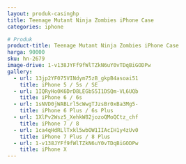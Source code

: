 ```yaml
---
layout: produk-casinghp
title: Teenage Mutant Ninja Zombies iPhone Case
categories: iphone

# Produk
product-title: Teenage Mutant Ninja Zombies iPhone Case
harga: 90000
sku: hn-2679
image-drive: 1-v138JYFf9fWlTZkN6uY0vTDqBiGODPw
gallery:
  - url: 13jp2YF075VINdym75zB_gkpB4asoai51
    title: iPhone 5 / 5s / SE
  - url: 1IQRyHo0K6DrD8LEGbS5I1DSQm-VL6UQb
    title: iPhone 6 / 6s
  - url: 1sNVD0jWABLrl5cWwgTJzsBr0xBa3Mg5-
    title: iPhone 6 Plus / 6s Plus
  - url: 1XlPv2Wsz5_XehkW82jozoQMoQCtz_chf
    title: iPhone 7 / 8
  - url: 1ca4qHdRLlTxkl5wbOW1IIAcIH1y4zUv0
    title: iPhone 7 Plus / 8 Plus
  - url: 1-v138JYFf9fWlTZkN6uY0vTDqBiGODPw
    title: iPhone X
---
```

